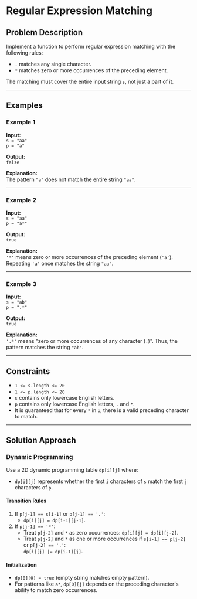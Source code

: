 # Regular Expression Matching

## Problem Description

Implement a function to perform regular expression matching with the following rules:
- `.` matches any single character.
- `*` matches zero or more occurrences of the preceding element.

The matching must cover the entire input string `s`, not just a part of it.

---

## Examples

### Example 1
**Input:**  
`s = "aa"`  
`p = "a"`  

**Output:**  
`false`  

**Explanation:**  
The pattern `"a"` does not match the entire string `"aa"`.

---

### Example 2
**Input:**  
`s = "aa"`  
`p = "a*"`  

**Output:**  
`true`  

**Explanation:**  
`'*'` means zero or more occurrences of the preceding element (`'a'`). Repeating `'a'` once matches the string `"aa"`.

---

### Example 3
**Input:**  
`s = "ab"`  
`p = ".*"`  

**Output:**  
`true`  

**Explanation:**  
`'.*'` means "zero or more occurrences of any character (`.`)". Thus, the pattern matches the string `"ab"`.

---

## Constraints
- `1 <= s.length <= 20`
- `1 <= p.length <= 20`
- `s` contains only lowercase English letters.
- `p` contains only lowercase English letters, `.` and `*`.
- It is guaranteed that for every `*` in `p`, there is a valid preceding character to match.

---

## Solution Approach

### Dynamic Programming
Use a 2D dynamic programming table `dp[i][j]` where:
- `dp[i][j]` represents whether the first `i` characters of `s` match the first `j` characters of `p`.

#### Transition Rules
1. If `p[j-1] == s[i-1]` or `p[j-1] == '.'`:
   - `dp[i][j] = dp[i-1][j-1]`.
2. If `p[j-1] == '*'`:
   - Treat `p[j-2]` and `*` as zero occurrences: `dp[i][j] = dp[i][j-2]`.
   - Treat `p[j-2]` and `*` as one or more occurrences if `s[i-1] == p[j-2]` or `p[j-2] == '.'`:  
     `dp[i][j] |= dp[i-1][j]`.

#### Initialization
- `dp[0][0] = true` (empty string matches empty pattern).
- For patterns like `a*`, `dp[0][j]` depends on the preceding character's ability to match zero occurrences.